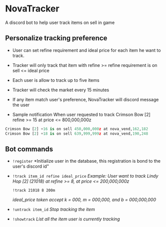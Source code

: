 
# NovaTracker

A discord bot to help user track items on sell in game


## Personalize tracking preference

* User can set refine requirement and ideal price for each item he want to track.

* Tracker will only track that item with refine >= refine requirement is on sell <= ideal price

* Each user is allow to track up to five items

* Tracker will check the market every 15 minutes

* If any item match user's preference, NovaTracker will discord message the user

* Sample notification 
When user requested to track Crimson Bow [2] refine >= 15 at price <= 800,000,000z
~~~python
Crimson Bow [2] +16 is on sell 450,000,000z at nova_vend,162,182
Crimson Bow [2] +18 is on sell 639,999,999z at nova_vend,190,248
~~~


## Bot commands

* `!register`
	*Initialize user in the database, this registration is bond to the user's discord id"

* `!track item_id refine ideal_price`
	*Example: User want to track Lindy Hop [2] (21018) at refine >= 8, at price <= 200,000,000z*
	
	`!track 21018 8 200m`
	
	*ideal_price token accept k = 000, m = 000,000, and b = 000,000,000*

* `!untrack item_id`
	*Stop tracking the item*
	
* `!showtrack`
	*List all the item user is currently tracking*

